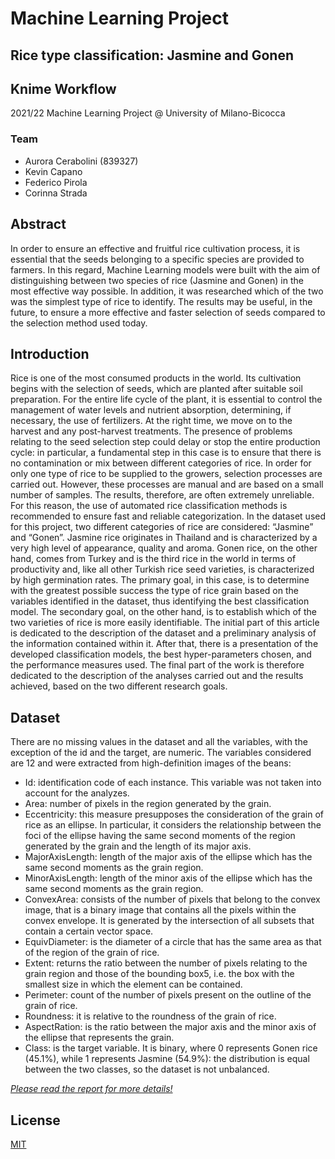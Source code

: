 # Machine Learning Project
## Rice type classification: Jasmine and Gonen


## Knime Workflow
2021/22 Machine Learning Project @ University of Milano-Bicocca

### Team
* Aurora Cerabolini (839327)
* Kevin Capano
* Federico Pirola
* Corinna Strada

## Abstract
In order to ensure an effective and fruitful rice cultivation process, it is essential that the seeds belonging to a specific species are provided to farmers. In this regard, Machine Learning models were built with the aim of distinguishing between two species of rice (Jasmine and Gonen) in the most effective way possible. In addition, it was researched which of the two was the simplest type of rice to identify. The results may be useful, in the future, to ensure a more effective and faster selection of seeds compared to the selection method used today.

## Introduction 
Rice is one of the most consumed products in the world. Its cultivation begins with the selection of seeds, which are planted after suitable soil preparation.
For the entire life cycle of the plant, it is essential to control the management of water levels and nutrient absorption, determining, if necessary, the use of fertilizers. At the right time, we move on to the harvest and any post-harvest treatments.
The presence of problems relating to the seed selection step could delay or stop the entire production cycle: in particular, a fundamental step in this case is to ensure that there is no contamination or mix between different categories of rice.
In order for only one type of rice to be supplied to the growers, selection processes are carried out. However, these processes are manual and are based on a small number of samples. The results, therefore, are often extremely unreliable. For this reason, the use of automated rice classification methods is recommended to ensure fast and reliable categorization.
In the dataset used for this project, two different categories of rice are considered: “Jasmine” and “Gonen”.
Jasmine rice originates in Thailand and is characterized by a very high level of appearance, quality and aroma. Gonen rice, on the other hand, comes from Turkey and is the third rice in the world in terms of productivity and, like all other
Turkish rice seed varieties, is characterized by high germination rates.
The primary goal, in this case, is to determine with the greatest possible success the type of rice grain based on the variables identified in the dataset, thus identifying the best classification model.
The secondary goal, on the other hand, is to establish which of the two varieties of rice is more easily identifiable.
The initial part of this article is dedicated to the description of the dataset and a preliminary analysis of the information contained within it. After that, there is a presentation of the developed classification models, the best hyper-parameters chosen, and the performance measures used.
The final part of the work is therefore dedicated to the description of the analyses carried out and the results achieved, based on the two different research goals.

## Dataset
There are no missing values in the dataset and all the variables, with the exception of the id and the target, are numeric.
The variables considered are 12 and were extracted from high-definition images of the beans:
* Id: identification code of each instance. This variable was not taken into account for the analyzes.
* Area: number of pixels in the region generated by the grain.
* Eccentricity: this measure presupposes the consideration of the grain of rice as an ellipse. In particular, it considers the relationship between the foci of the ellipse having the same second moments of the region generated by the grain and the length of its major axis.
* MajorAxisLength: length of the major axis of the ellipse which has the same second moments as the grain region.
* MinorAxisLength: length of the minor axis of the ellipse which has the same second moments as the grain region.
* ConvexArea: consists of the number of pixels that belong to the convex image, that is a binary image that contains all the pixels within the convex envelope. It is generated by the intersection of all subsets that contain a certain vector space.
* EquivDiameter: is the diameter of a circle that has the same area as that of the region of the grain of rice.
* Extent: returns the ratio between the number of pixels relating to the grain region and those of the bounding box5, i.e. the box with the smallest size in which the element can be contained.
* Perimeter: count of the number of pixels present on the outline of the grain of rice.
* Roundness: it is relative to the roundness of the grain of rice.
* AspectRation: is the ratio between the major axis and the minor axis of the ellipse that represents the grain.
* Class: is the target variable. It is binary, where 0 represents Gonen rice (45.1%), while 1 represents Jasmine (54.9%): the distribution is equal between the two classes, so the dataset is not unbalanced.


<u>*Please read the report for more details!*</u>

## License
[MIT](https://choosealicense.com/licenses/mit/)
